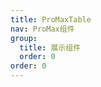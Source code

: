 ```yaml
---
title: ProMaxTable
nav: ProMax组件
group:
  title: 展示组件
  order: 0
order: 0
---
```


<code src="./demos/pro-max-table/demo1.tsx"></code>
